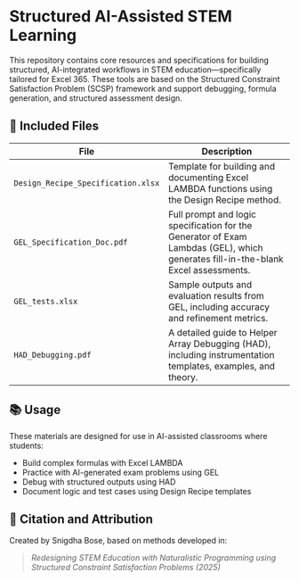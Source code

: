 # Structured AI-Assisted STEM Learning

This repository contains core resources and specifications for building structured, AI-integrated workflows in STEM education—specifically tailored for Excel 365. These tools are based on the Structured Constraint Satisfaction Problem (SCSP) framework and support debugging, formula generation, and structured assessment design.

## 📂 Included Files

| File                         | Description |
|-----------------------------|-------------|
| `Design_Recipe_Specification.xlsx` | Template for building and documenting Excel LAMBDA functions using the Design Recipe method. |
| `GEL_Specification_Doc.pdf`        | Full prompt and logic specification for the Generator of Exam Lambdas (GEL), which generates fill-in-the-blank Excel assessments. |
| `GEL_tests.xlsx`                  | Sample outputs and evaluation results from GEL, including accuracy and refinement metrics. |
| `HAD_Debugging.pdf`              | A detailed guide to Helper Array Debugging (HAD), including instrumentation templates, examples, and theory. |

## 📚 Usage

These materials are designed for use in AI-assisted classrooms where students:
- Build complex formulas with Excel LAMBDA
- Practice with AI-generated exam problems using GEL
- Debug with structured outputs using HAD
- Document logic and test cases using Design Recipe templates

## 🔗 Citation and Attribution

Created by Snigdha Bose, based on methods developed in:
> *Redesigning STEM Education with Naturalistic Programming using Structured Constraint Satisfaction Problems (2025)*

